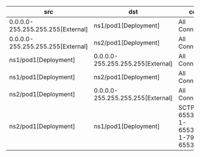 | src | dst | conn |
|-----|-----|------|
| 0.0.0.0-255.255.255.255[External] | ns1/pod1[Deployment] | All Connections |
| 0.0.0.0-255.255.255.255[External] | ns2/pod1[Deployment] | All Connections |
| ns1/pod1[Deployment] | 0.0.0.0-255.255.255.255[External] | All Connections |
| ns1/pod1[Deployment] | ns2/pod1[Deployment] | All Connections |
| ns2/pod1[Deployment] | 0.0.0.0-255.255.255.255[External] | All Connections |
| ns2/pod1[Deployment] | ns1/pod1[Deployment] | SCTP 1-65535,TCP 1-65535,UDP 1-79,81-65535 |
